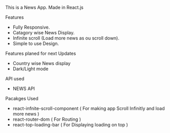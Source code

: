 This is a News App.
Made in React.js

Features

- Fully Responsive.
- Catagory wise News Display.
- Infinite scroll (Load more news as ou scroll down).
- Simple to use Design.

Features planed for next Updates

- Country wise News display
- Dark/Light mode

API used

- NEWS API

Pacakges Used

- react-infnite-scroll-component ( For making app Scroll Infinitly and load more news )
- react-router-dom ( For Routing )
- react-top-loading-bar ( For Displaying loading on top )
